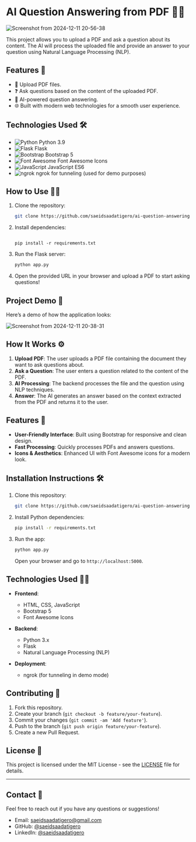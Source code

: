 # AI Question Answering from PDF 📄🤖

![Screenshot from 2024-12-11 20-56-38](https://github.com/user-attachments/assets/e85d991f-c224-4122-89d8-f678e1bbb3d2)


This project allows you to upload a PDF and ask a question about its content. The AI will process the uploaded file and provide an answer to your question using Natural Language Processing (NLP).

## Features 🚀

- 📄 Upload PDF files.
- ❓ Ask questions based on the content of the uploaded PDF.
- 🤖 AI-powered question answering.
- 🌐 Built with modern web technologies for a smooth user experience.
  
## Technologies Used 🛠️

- ![Python](https://img.shields.io/badge/Python-3.9-blue) Python 3.9
- ![Flask](https://img.shields.io/badge/Flask-2.0.1-blue) Flask
- ![Bootstrap](https://img.shields.io/badge/Bootstrap-5-blue) Bootstrap 5
- ![Font Awesome](https://img.shields.io/badge/Font%20Awesome-5-red) Font Awesome Icons
- ![JavaScript](https://img.shields.io/badge/JavaScript-ES6-yellow) JavaScript ES6
- ![ngrok](https://img.shields.io/badge/ngrok-2.3-blue) ngrok for tunneling (used for demo purposes)

## How to Use 🧑‍💻

1. Clone the repository:

   ```bash
   git clone https://github.com/saeidsaadatigero/ai-question-answering-pdf.git
   ```

2. Install dependencies:

   ```bash![Screenshot from 2024-12-11 20-56-38](https://github.com/user-attachments/assets/85c73c0f-6894-4a8f-9f40-a874f91a31bb)

   pip install -r requirements.txt
   ```

3. Run the Flask server:

   ```bash
   python app.py
   ```

4. Open the provided URL in your browser and upload a PDF to start asking questions!

## Project Demo 🎥

Here’s a demo of how the application looks:

![Screenshot from 2024-12-11 20-38-31](https://github.com/user-attachments/assets/45a8614f-8a95-49e5-8f12-7cb9d840e414)

## How It Works ⚙️

1. **Upload PDF**: The user uploads a PDF file containing the document they want to ask questions about.
2. **Ask a Question**: The user enters a question related to the content of the PDF.
3. **AI Processing**: The backend processes the file and the question using NLP techniques.
4. **Answer**: The AI generates an answer based on the context extracted from the PDF and returns it to the user.

## Features 🚀

- **User-Friendly Interface**: Built using Bootstrap for responsive and clean design.
- **Fast Processing**: Quickly processes PDFs and answers questions.
- **Icons & Aesthetics**: Enhanced UI with Font Awesome icons for a modern look.

## Installation Instructions 🛠️

1. Clone this repository:
   
   ```bash
   git clone https://github.com/saeidsaadatigero/ai-question-answering-pdf.git
   ```

2. Install Python dependencies:

   ```bash
   pip install -r requirements.txt
   ```

3. Run the app:

   ```bash
   python app.py
   ```

   Open your browser and go to `http://localhost:5000`.

## Technologies Used 🧑‍💻

- **Frontend**:
  - HTML, CSS, JavaScript
  - Bootstrap 5
  - Font Awesome Icons

- **Backend**:
  - Python 3.x
  - Flask
  - Natural Language Processing (NLP)

- **Deployment**:
  - ngrok (for tunneling in demo mode)

## Contributing 🤝

1. Fork this repository.
2. Create your branch (`git checkout -b feature/your-feature`).
3. Commit your changes (`git commit -am 'Add feature'`).
4. Push to the branch (`git push origin feature/your-feature`).
5. Create a new Pull Request.

## License 📄

This project is licensed under the MIT License - see the [LICENSE](LICENSE) file for details.

---

## Contact 💬

Feel free to reach out if you have any questions or suggestions!

- Email: [saeidsaadatigero@gmail.com](mailto:saeidsaadatigero@gmail.com)
- GitHub: [@saeidsaadatigero](https://github.com/saeidsaadatigero)
- LinkedIn: [@saeidsaadatigero](https://www.linkedin.com/in/saeidsaadatigero)

```
